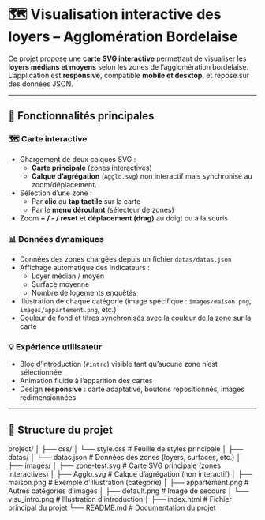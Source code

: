 # 🗺️ Visualisation interactive des loyers – Agglomération Bordelaise

Ce projet propose une **carte SVG interactive** permettant de visualiser les **loyers médians et moyens** selon les zones de l’agglomération bordelaise.  
L’application est **responsive**, compatible **mobile et desktop**, et repose sur des données JSON.

---

## 🚀 Fonctionnalités principales

### 🗺️ Carte interactive
- Chargement de deux calques SVG :
  - **Carte principale** (zones interactives)
  - **Calque d’agrégation** (`Agglo.svg`) non interactif mais synchronisé au zoom/déplacement.
- Sélection d’une zone :
  - Par **clic** ou **tap tactile** sur la carte
  - Par le **menu déroulant** (sélecteur de zones)
- Zoom **+ / - / reset** et **déplacement (drag)** au doigt ou à la souris

### 📊 Données dynamiques
- Données des zones chargées depuis un fichier `datas/datas.json`
- Affichage automatique des indicateurs :
  - Loyer médian / moyen  
  - Surface moyenne  
  - Nombre de logements enquêtés  
- Illustration de chaque catégorie (image spécifique : `images/maison.png`, `images/appartement.png`, etc.)
- Couleur de fond et titres synchronisés avec la couleur de la zone sur la carte

### 💡 Expérience utilisateur
- Bloc d’introduction (`#intro`) visible tant qu’aucune zone n’est sélectionnée
- Animation fluide à l’apparition des cartes
- Design **responsive** : carte adaptative, boutons repositionnés, images redimensionnées

---

## 📁 Structure du projet
project/
│
├── css/
│ └── style.css # Feuille de styles principale
│
├── datas/
│ └── datas.json # Données des zones (loyers, surfaces, etc.)
│
├── images/
│ ├── zone-test.svg # Carte SVG principale (zones interactives)
│ ├── Agglo.svg # Calque d’agrégation (non interactif)
│ ├── maison.png # Exemple d’illustration (catégorie)
│ ├── appartement.png # Autres catégories d’images
│ ├── default.png # Image de secours
│ └── visu_intro.png # Illustration d’introduction
│
├── index.html # Fichier principal du projet
└── README.md # Documentation du projet

